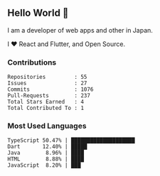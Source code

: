## Hello World 👋

I am a developer of web apps and other in Japan.

I ❤️ React and Flutter, and Open Source.

### Contributions

<!-- contributions start -->

    Repositories         : 55
    Issues               : 27
    Commits              : 1076
    Pull-Requests        : 237
    Total Stars Earned   : 4
    Total Contributed To : 1

<!-- contributions end -->

### Most Used Languages

<!-- most-used-languages start -->

    TypeScript 50.47% | ████████████████████
    Dart       12.40% | █████
    Java        8.96% | ████
    HTML        8.88% | ████
    JavaScript  8.20% | ███

<!-- most-used-languages end -->
